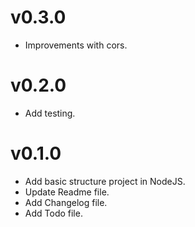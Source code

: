 # v0.3.0

- Improvements with cors. 

# v0.2.0

- Add testing.

# v0.1.0

- Add basic structure project in NodeJS.
- Update Readme file.
- Add Changelog file.
- Add Todo file.